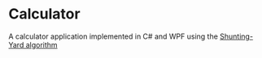 Calculator
==========
A calculator application implemented in C# and WPF using the [Shunting-Yard algorithm](https://en.wikipedia.org/wiki/Shunting-yard_algorithm)
